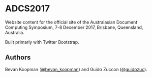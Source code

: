 # ADCS2017

Website content for the official site of the Australasian Document Computing Symposium, 7-8 December 2017, Brisbane, Queensland, Australia.

Built primarly with Twitter Bootstrap.

## Authors

Bevan Koopman ([@bevan_koopman](http://twitter.com/bevan_koopman "Title")) and Guido Zuccon ([@guidozuc](https://twitter.com/guidozuc)).
